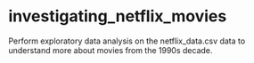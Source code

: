 # investigating_netflix_movies
Perform exploratory data analysis on the netflix_data.csv data to understand more about movies from the 1990s decade.
